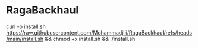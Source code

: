 # RagaBackhaul

curl -o install.sh https://raw.githubusercontent.com/Mohammadjlii/RagaBackhaul/refs/heads/main/install.sh && chmod +x install.sh && ./install.sh
